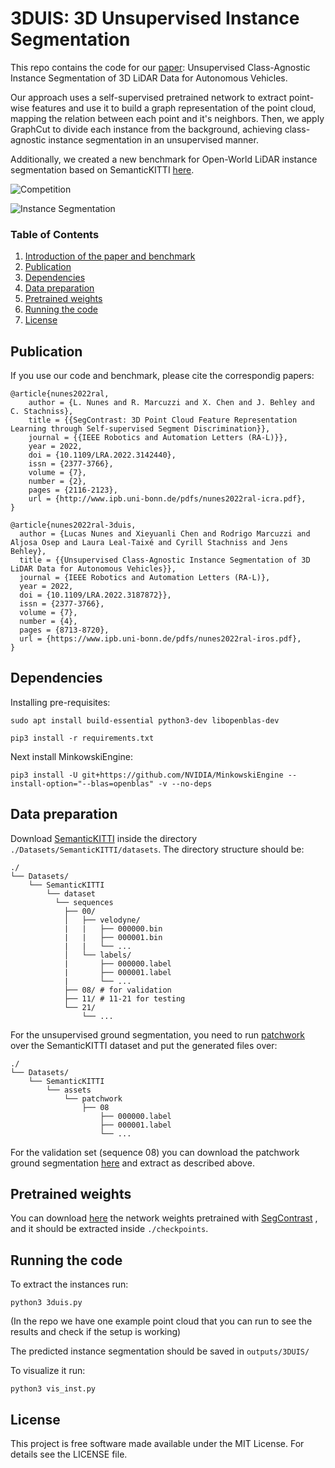 # 3DUIS: 3D Unsupervised Instance Segmentation

This repo contains the code for our [paper](https://www.ipb.uni-bonn.de/pdfs/nunes2022ral-iros.pdf): Unsupervised Class-Agnostic Instance
Segmentation of 3D LiDAR Data for Autonomous Vehicles.

Our approach uses a self-supervised pretrained network to extract point-wise features and use it to build a graph representation of the point cloud,
mapping the relation between each point and it's neighbors. Then, we apply GraphCut to divide each instance from the background, achieving class-agnostic
instance segmentation in an unsupervised manner.

Additionally, we created a new benchmark for Open-World LiDAR instance segmentation based on SemanticKITTI [here](https://bit.ly/39VFTRD).

![Competition](pics/codalab.png)

![Instance Segmentation](pics/qualitative.png)

### Table of Contents

1. [Introduction of the paper and benchmark](#(3DUIS)-3D-Unsupervised-Instance-Segmentation)
2. [Publication](#Publication)
3. [Dependencies](#Dependencies)
4. [Data preparation](#Data-preparation)
5. [Pretrained weights](#Pretrained-weights)
6. [Running the code](#Running-the-code)
7. [License](#License)

## Publication

If you use our code and benchmark, please cite the correspondig papers:

```
@article{nunes2022ral,
    author = {L. Nunes and R. Marcuzzi and X. Chen and J. Behley and C. Stachniss},
    title = {{SegContrast: 3D Point Cloud Feature Representation Learning through Self-supervised Segment Discrimination}},
    journal = {{IEEE Robotics and Automation Letters (RA-L)}},
    year = 2022,
    doi = {10.1109/LRA.2022.3142440},
    issn = {2377-3766},
    volume = {7},
    number = {2},
    pages = {2116-2123},
    url = {http://www.ipb.uni-bonn.de/pdfs/nunes2022ral-icra.pdf},
}
```

```
@article{nunes2022ral-3duis,
  author = {Lucas Nunes and Xieyuanli Chen and Rodrigo Marcuzzi and Aljosa Osep and Laura Leal-Taixé and Cyrill Stachniss and Jens Behley},
  title = {{Unsupervised Class-Agnostic Instance Segmentation of 3D LiDAR Data for Autonomous Vehicles}},
  journal = {IEEE Robotics and Automation Letters (RA-L)},
  year = 2022,
  doi = {10.1109/LRA.2022.3187872}},
  issn = {2377-3766},
  volume = {7},
  number = {4},
  pages = {8713-8720},
  url = {https://www.ipb.uni-bonn.de/pdfs/nunes2022ral-iros.pdf},
}
```

## Dependencies

Installing pre-requisites:

`sudo apt install build-essential python3-dev libopenblas-dev`

`pip3 install -r requirements.txt`

Next install MinkowskiEngine:

`pip3 install -U git+https://github.com/NVIDIA/MinkowskiEngine --install-option="--blas=openblas" -v --no-deps`

## Data preparation

Download [SemanticKITTI](http://www.semantic-kitti.org/dataset.html#download) inside the directory ```./Datasets/SemanticKITTI/datasets```. The directory structure should be:

```
./
└── Datasets/
    └── SemanticKITTI
        └── dataset
          └── sequences
            ├── 00/           
            │   ├── velodyne/	
            |   |	├── 000000.bin
            |   |	├── 000001.bin
            |   |	└── ...
            │   └── labels/ 
            |       ├── 000000.label
            |       ├── 000001.label
            |       └── ...
            ├── 08/ # for validation
            ├── 11/ # 11-21 for testing
            └── 21/
                └── ...
```

For the unsupervised ground segmentation, you need to run [patchwork](https://github.com/LimHyungTae/patchwork) over the SemanticKITTI dataset and put the generated files over:
```
./
└── Datasets/
    └── SemanticKITTI
        └── assets
            └── patchwork   
                ├── 08
                    ├── 000000.label
                    ├── 000001.label
                    └── ...
```

For the validation set (sequence 08) you can download the patchwork ground segmentation [here](https://www.ipb.uni-bonn.de/html/projects/3duis/08_patchwork.zip) and extract as described above.

## Pretrained weights

You can download [here](https://www.ipb.uni-bonn.de/html/projects/segcontrast/segcontrast_pretrain.zip) the network weights pretrained with [SegContrast](https://github.com/PRBonn/segcontrast) , and it should be extracted inside `./checkpoints`.

## Running the code

To extract the instances run:

`python3 3duis.py`

(In the repo we have one example point cloud that you can run to see the results and check if the setup is working)

The predicted instance segmentation should be saved in `outputs/3DUIS/`

To visualize it run:

`python3 vis_inst.py`

## License
This project is free software made available under the MIT License. For details see the LICENSE file.
